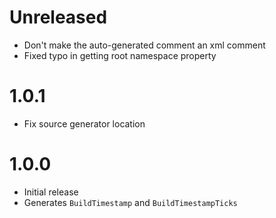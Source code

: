 # Unreleased

- Don't make the auto-generated comment an xml comment
- Fixed typo in getting root namespace property

# 1.0.1

- Fix source generator location

# 1.0.0

- Initial release
- Generates `BuildTimestamp` and `BuildTimestampTicks`
